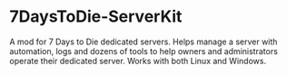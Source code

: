 # 7DaysToDie-ServerKit
A mod for 7 Days to Die dedicated servers. Helps manage a server with automation, logs and dozens of tools to help owners and administrators operate their dedicated server. Works with both Linux and Windows.
